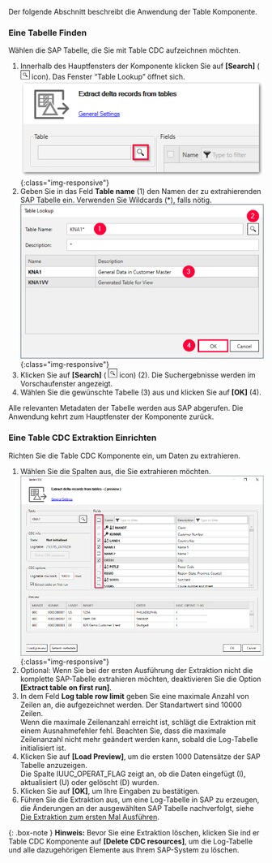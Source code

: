 Der folgende Abschnitt beschreibt die Anwendung der Table Komponente. <br>

### Eine Tabelle Finden

Wählen die SAP Tabelle, die Sie mit Table CDC aufzeichnen möchten.

1. Innerhalb des Hauptfensters der Komponente klicken Sie auf  **[Search]** ( ![magnifying-glass](/img/content/icons/magnifying-glass.png) icon). Das Fenster “Table Lookup” öffnet sich.<br>
![Table-CDC](/img/content/tablecdc/table-cdc.png){:class="img-responsive"}
2. Geben Sie in das Feld **Table name** (1) den Namen der zu extrahierenden SAP Tabelle ein. Verwenden Sie Wildcards (*), falls nötig.<br>
![Look-Up-Report](/img/content/table/table_look-up.png){:class="img-responsive"}
3. Klicken Sie auf **[Search]** ( ![magnifying-glass](/img/content/icons/magnifying-glass.png) icon) (2). Die Suchergebnisse werden im Vorschaufenster angezeigt.
4. Wählen Sie die gewünschte Tabelle (3) aus und klicken Sie auf **[OK]** (4).

Alle relevanten Metadaten der Tabelle werden aus SAP abgerufen.
Die Anwendung kehrt zum Hauptfenster der Komponente zurück.

### Eine Table CDC Extraktion Einrichten

Richten Sie die Table CDC Komponente ein, um Daten zu extrahieren.

1. Wählen Sie die Spalten aus, die Sie extrahieren möchten.<br> ![Table-CDC-Setup](/img/content/tablecdc/table-cdc-kna1.png){:class="img-responsive"}
2. Optional: Wenn Sie bei der ersten Ausführung der Extraktion nicht die komplette SAP-Tabelle extrahieren möchten, deaktivieren Sie die Option **[Extract table on first run]**.
3. In dem Feld **Log table row limit** geben Sie eine maximale Anzahl von Zeilen an, die aufgezeichnet werden. Der Standartwert sind 10000 Zeilen.<br>
Wenn die maximale Zeilenanzahl erreicht ist, schlägt die Extraktion mit einem Ausnahmefehler fehl.
Beachten Sie, dass die maximale Zeilenanzahl nicht mehr geändert werden kann, sobald die Log-Tabelle initialisiert ist.
4. Klicken Sie auf **[Load Preview]**, um die ersten 1000 Datensätze der SAP Tabelle anzuzeigen.<br>
Die Spalte IUUC_OPERAT_FLAG zeigt an, ob die Daten eingefügt (I), aktualisiert (U) oder gelöscht (D) wurden.
5. Klicken Sie auf **[OK]**, um Ihre Eingaben zu bestätigen.
6. Führen Sie die Extraktion aus, um eine Log-Tabelle in SAP zu erzeugen, die Änderungen an der ausgewählten SAP Tabelle nachverfolgt, siehe [Die Extraktion zum ersten Mal Ausführen](#die-extraktion-zum-ersten-mal-ausführen).

{: .box-note }
**Hinweis:** Bevor Sie eine Extraktion löschen, klicken Sie ind er Table CDC Komponente auf **[Delete CDC resources]**, um die Log-Tabelle und alle dazugehörigen Elemente aus Ihrem SAP-System zu löschen. 

